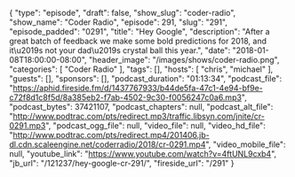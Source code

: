 {
  "type": "episode",
  "draft": false,
  "show_slug": "coder-radio",
  "show_name": "Coder Radio",
  "episode": 291,
  "slug": "291",
  "episode_padded": "0291",
  "title": "Hey Google",
  "description": "After a great batch of feedback we make some bold predictions for 2018, and it\u2019s not your dad\u2019s crystal ball this year.",
  "date": "2018-01-08T18:00:00-08:00",
  "header_image": "/images/shows/coder-radio.png",
  "categories": [
    "Coder Radio"
  ],
  "tags": [],
  "hosts": [
    "chris",
    "michael"
  ],
  "guests": [],
  "sponsors": [],
  "podcast_duration": "01:13:34",
  "podcast_file": "https://aphid.fireside.fm/d/1437767933/b44de5fa-47c1-4e94-bf9e-c72f8d1c8f5d/8a385eb2-f7ab-4502-9c30-f0056247c0a6.mp3",
  "podcast_bytes": 37421107,
  "podcast_chapters": null,
  "podcast_alt_file": "http://www.podtrac.com/pts/redirect.mp3/traffic.libsyn.com/jnite/cr-0291.mp3",
  "podcast_ogg_file": null,
  "video_file": null,
  "video_hd_file": "http://www.podtrac.com/pts/redirect.mp4/201406.jb-dl.cdn.scaleengine.net/coderradio/2018/cr-0291.mp4",
  "video_mobile_file": null,
  "youtube_link": "https://www.youtube.com/watch?v=4ftUNL9cxb4",
  "jb_url": "/121237/hey-google-cr-291/",
  "fireside_url": "/291"
}

